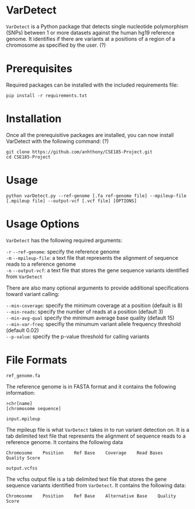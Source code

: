 # VarDetect
`VarDetect` is a Python package that detects single nucleotide polymorphism (SNPs) between 1 or more datasets against the human hg19 reference genome. It identifies if there are variants at a positions of a region of a chromosome as specified by the user. (?)

# Prerequisites
Required packages can be installed with the included requirements file:
```
pip install -r requirements.txt
```
# Installation
Once all the prerequisitive packages are installed, you can now install VarDetect with the following command: (?)
```
git clone https://github.com/anhthony/CSE185-Project.git
cd CSE185-Project
```
# Usage
```
python varDetect.py --ref-genome [.fa ref-genome file] --mpileup-file [.mpileup file] --output-vcf [.vcf file] [OPTIONS]
```

# Usage Options
```VarDetect``` has the following required arguments:   
    
```-r``` ```--ref-genome```: specify the reference genome  
```-m``` ```--mpileup-file```: a text file that represents the alignment of sequence reads to a reference genome    
```-o``` ```--output-vcf```: a text file that stores the gene sequence variants identified from  ```VarDetect```  
   
There are also many optional arguments to provide additional specifications toward variant calling:  
   
```--min-coverage```: specify the minimum coverage at a position (default is 8)  
```--min-reads```: specify the number of reads at a position (default 3)  
```--min-avg-qual``` specify the minimum average base quality (default 15)  
```--min-var-freq```: specifiy the minumum variant allele frequency threshold (default 0.02)  
```--p-value```: specify the p-value threshold for calling variants  

# File Formats
```ref_genome.fa```   
   
The reference genome is in FASTA format and it contains the following information:
```
>chr[name]
[chromosome sequence]
```

      
```input.mpileup```   
   
The mpileup file is what ```VarDetect``` takes in to run variant detection on. It is a tab delimited text file that represents the alignment of sequence reads to a reference genome. It contains the following data
```
Chromosome    Position    Ref Base    Coverage    Read Bases    Quality Score
```
    
```output.vcfss```   
    
The vcfss output file is a tab delimited text file that stores the gene sequence variants identified from  ```VarDetect```. It contains the following data:
```
Chromosome    Position    Ref Base    Alternative Base    Quality Score
```
